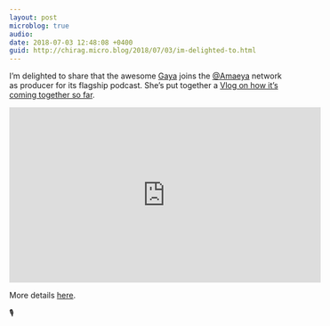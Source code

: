 ```yaml
---
layout: post
microblog: true
audio: 
date: 2018-07-03 12:48:08 +0400
guid: http://chirag.micro.blog/2018/07/03/im-delighted-to.html
---
```

I’m delighted to share that the awesome [Gaya](http://www.gayamusic.com) joins the [@Amaeya](https://micro.blog/Amaeya) network as producer for its flagship podcast. She’s put together a [Vlog on how it’s coming together so far](https://www.youtube.com/embed/zXKAW9tiVUc).  
  

<iframe width="560" height="315" src="https://www.youtube.com/embed/zXKAW9tiVUc" frameborder="0" allow="autoplay; encrypted-media" allowfullscreen></iframe>
  

More details [here](https://amaeya.fm/talesofthetrade/b/365b718e646332/).

🎙️
